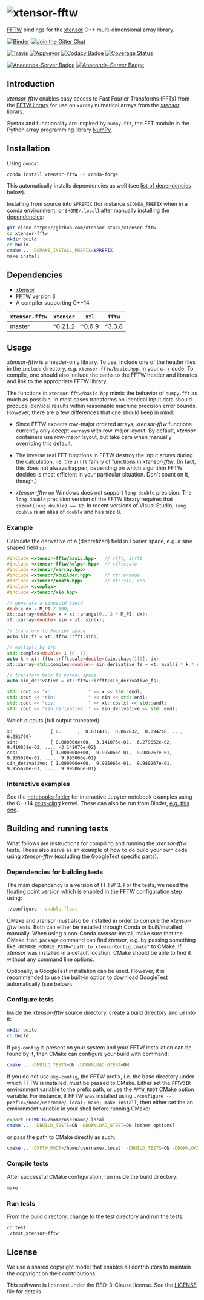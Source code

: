 # ![xtensor-fftw](xtensor-fftw.svg)

[FFTW](http://www.fftw.org/) bindings for the [xtensor](https://github.com/QuantStack/xtensor) C++ multi-dimensional array library.

[![Binder](https://mybinder.org/badge.svg)](https://mybinder.org/v2/gh/xtensor-stack/xtensor-fftw/master?filepath=notebooks%2Fintensely_edgy_cat.ipynb)
[![Join the Gitter Chat](https://badges.gitter.im/Join%20Chat.svg)](https://gitter.im/QuantStack/Lobby?utm_source=badge&utm_medium=badge&utm_campaign=pr-badge&utm_content=badge)

[![Travis](https://travis-ci.org/xtensor-stack/xtensor-fftw.svg?branch=master)](https://travis-ci.org/xtensor-stack/xtensor-fftw)
[![Appveyor](https://ci.appveyor.com/api/projects/status/6h369haechmjeofj/branch/master?svg=true)](https://ci.appveyor.com/project/egpbos/xtensor-fftw-ivn9w/branch/master)
[![Codacy Badge](https://api.codacy.com/project/badge/Grade/18861a283cf84b2e95886ba79c66e028)](https://www.codacy.com/app/egpbos/xtensor-fftw?utm_source=github.com&amp;utm_medium=referral&amp;utm_content=egpbos/xtensor-fftw&amp;utm_campaign=Badge_Grade)
[![Coverage Status](https://coveralls.io/repos/github/egpbos/xtensor-fftw/badge.svg)](https://coveralls.io/github/egpbos/xtensor-fftw)

[![Anaconda-Server Badge](https://anaconda.org/conda-forge/xtensor-fftw/badges/version.svg)](https://anaconda.org/conda-forge/xtensor-fftw)
[![Anaconda-Server Badge](https://anaconda.org/conda-forge/xtensor-fftw/badges/downloads.svg)](https://anaconda.org/conda-forge/xtensor-fftw)

## Introduction

_xtensor-fftw_ enables easy access to Fast Fourier Transforms (FFTs) from the [FFTW library](http://www.fftw.org/) for use on `xarray` numerical arrays from the [_xtensor_](https://github.com/QuantStack/xtensor) library.

Syntax and functionality are inspired by `numpy.fft`, the FFT module in the Python array programming library [NumPy](http://www.numpy.org/).

## Installation

Using `conda`:

```bash
conda install xtensor-fftw -c conda-forge
```

This automatically installs dependencies as well (see [list of dependencies](#dependencies) below).

Installing from source into `$PREFIX` (for instance `$CONDA_PREFIX` when in a conda environment, or `$HOME/.local`) after manually installing the [dependencies](#dependencies):

```bash
git clone https://github.com/xtensor-stack/xtensor-fftw
cd xtensor-fftw
mkdir build
cd build
cmake .. -DCMAKE_INSTALL_PREFIX=$PREFIX
make install
```

## Dependencies

* [xtensor](https://github.com/QuantStack/xtensor)
* [FFTW](http://www.fftw.org/) version 3
* A compiler supporting C++14

| `xtensor-fftw` | `xtensor` | `xtl`   | `fftw`  |
|----------------|-----------|---------|---------|
|  master        | ^0.21.2   |  ^0.6.9 | ^3.3.8  |

## Usage

_xtensor-fftw_ is a header-only library.
To use, include one of the header files in the `include` directory, e.g. `xtensor-fftw/basic.hpp`, in your c++ code.
To compile, one should also include the paths to the FFTW header and libraries and link to the appropriate FFTW library.

The functions in `xtensor-fftw/basic.hpp` mimic the behavior of `numpy.fft` as much as possible.
In most cases transforms on identical input data should produce identical results within reasonable machine precision error bounds.
However, there are a few differences that one should keep in mind:

- Since FFTW expects row-major ordered arrays, _xtensor-fftw_ functions currently only accept `xarray`s with row-major layout.
By default, _xtensor_ containers use row-major layout, but take care when manually overriding this default.

- The inverse real FFT functions in FFTW destroy the input arrays during the calculation, i.e. the `irfft` family of functions in _xtensor-fftw_.
(In fact, this does not always happen, depending on which algorithm FFTW decides is most efficient in your particular situation. Don't count on it, though.)

- _xtensor-fftw_ on Windows does not support `long double` precision.
The `long double` precision version of the FFTW library requires that `sizeof(long double) == 12`.
In recent versions of Visual Studio, `long double` is an alias of `double` and has size 8.

### Example

Calculate the derivative of a (discretized) field in Fourier space, e.g. a sine shaped field `sin`:

```c++
#include <xtensor-fftw/basic.hpp>   // rfft, irfft
#include <xtensor-fftw/helper.hpp>  // rfftscale 
#include <xtensor/xarray.hpp>
#include <xtensor/xbuilder.hpp>     // xt::arange
#include <xtensor/xmath.hpp>        // xt::sin, cos
#include <complex>
#include <xtensor/xio.hpp>

// generate a sinusoid field
double dx = M_PI / 100;
xt::xarray<double> x = xt::arange(0., 2 * M_PI, dx);
xt::xarray<double> sin = xt::sin(x);

// transform to Fourier space
auto sin_fs = xt::fftw::rfft(sin);

// multiply by i*k
std::complex<double> i {0, 1};
auto k = xt::fftw::rfftscale<double>(sin.shape()[0], dx);
xt::xarray<std::complex<double>> sin_derivative_fs = xt::eval(i * k * sin_fs);

// transform back to normal space
auto sin_derivative = xt::fftw::irfft(sin_derivative_fs);

std::cout << "x:              " << x << std::endl;
std::cout << "sin:            " << sin << std::endl;
std::cout << "cos:            " << xt::cos(x) << std::endl;
std::cout << "sin_derivative: " << sin_derivative << std::endl;
```

Which outputs (full output truncated):

```
x:              { 0.      ,  0.031416,  0.062832,  0.094248, ...,  6.251769}
sin:            { 0.000000e+00,  3.141076e-02,  6.279052e-02,  9.410831e-02, ..., -3.141076e-02}
cos:            { 1.000000e+00,  9.995066e-01,  9.980267e-01,  9.955620e-01, ...,  9.995066e-01}
sin_derivative: { 1.000000e+00,  9.995066e-01,  9.980267e-01,  9.955620e-01, ...,  9.995066e-01}
```

### Interactive examples
See the [notebooks folder](https://github.com/xtensor-stack/xtensor-fftw/tree/master/notebooks) for interactive Jupyter notebook examples using the C++14 [_xeus-cling_](https://github.com/QuantStack/xeus-cling) kernel. These can also be run from Binder, [e.g. this one](https://mybinder.org/v2/gh/xtensor-stack/xtensor-fftw/master?filepath=notebooks%2Fintensely_edgy_cat.ipynb).


## Building and running tests

What follows are instructions for compiling and running the _xtensor-fftw_ tests.
These also serve as an example of how to do build your own code using _xtensor-fftw_ (excluding the GoogleTest specific parts).

### Dependencies for building tests
The main dependency is a version of FFTW 3.
For the tests, we need the floating point version which is enabled in the FFTW configuration step using:
```bash
./configure --enable-float
```

CMake and _xtensor_ must also be installed in order to compile the _xtensor-fftw_ tests.
Both can either be installed through Conda or built/installed manually.
When using a non-Conda _xtensor_-install, make sure that the CMake `find_package` command can find _xtensor_, e.g. by passing something like `-DCMAKE_MODULE_PATH="path_to_xtensorConfig.cmake"` to CMake.
If _xtensor_ was installed in a default location, CMake should be able to find it without any command line options.

Optionally, a GoogleTest installation can be used.
However, it is recommended to use the built-in option to download GoogleTest automatically (see below).

### Configure tests

Inside the _xtensor-fftw_ source directory, create a build directory and `cd` into it:
```bash
mkdir build
cd build
```
If `pkg-config` is present on your system and your FFTW installation can be found by it, then CMake can configure your build with command:
```bash
cmake .. -DBUILD_TESTS=ON -DDOWNLOAD_GTEST=ON
```
If you do not use `pkg-config`, the FFTW prefix, i.e. the base directory under which FFTW is installed, must be passed to CMake.
Either set the `FFTWDIR` environment variable to the prefix path, or use the `FFTW_ROOT` CMake option variable.
For instance, if FFTW was installed using `./configure --prefix=/home/username/.local; make; make install`, then either set the an environment variable in your shell before running CMake:
```bash
export FFTWDIR=/home/username/.local
cmake ..  -DBUILD_TESTS=ON -DDOWNLOAD_GTEST=ON [other options]
```
or pass the path to CMake directly as such:
```bash
cmake .. -DFFTW_ROOT=/home/username/.local  -DBUILD_TESTS=ON -DDOWNLOAD_GTEST=ON [other options]
```

### Compile tests

After successful CMake configuration, run inside the build directory:
```bash
make
```

### Run tests

From the build directory, change to the test directory and run the tests:

```bash
cd test
./test_xtensor-fftw
```

## License

We use a shared copyright model that enables all contributors to maintain the
copyright on their contributions.

This software is licensed under the BSD-3-Clause license. See the [LICENSE](LICENSE) file for details.
